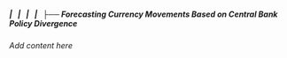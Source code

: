 ##### |   |   |   |   ├── Forecasting Currency Movements Based on Central Bank Policy Divergence

*Add content here*